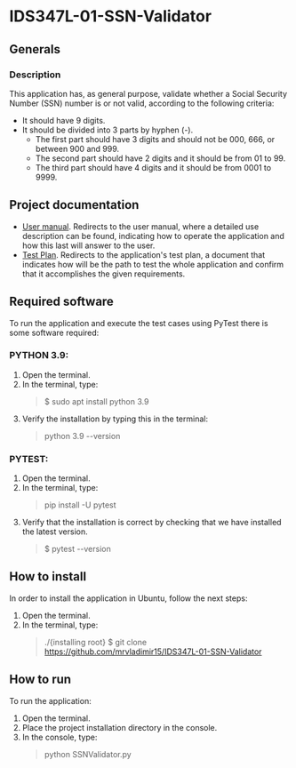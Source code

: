 # IDS347L-01-SSN-Validator
 
## Generals
### Description
This application has, as general purpose, validate whether a Social Security Number (SSN) number is or not valid, according to the following criteria:
* It should have 9 digits.
* It should be divided into 3 parts by hyphen (-).  
    * The first part should have 3 digits and should not be 000, 666, or between 900 and 999.
    * The second part should have 2 digits and it should be from 01 to 99.
    * The third part should have 4 digits and it should be from 0001 to 9999.

## Project documentation
 * [User manual](https://github.com/mrvladimir15/IDS347L-01-SSN-Validator/blob/main/docs/user-manual.md). Redirects to the user manual, where a detailed use description can be found, indicating how to operate the application and how this last will answer to the user.
 * [Test Plan](https://github.com/mrvladimir15/IDS347L-01-SSN-Validator/blob/main/docs/Test-Plan.md). Redirects to the application's test plan, a document that indicates how will be the path to test the whole application and confirm that it accomplishes the given requirements.

## Required software
To run the application and execute the test cases using PyTest there is some software required:  
### PYTHON 3.9:
1. Open the terminal. 
2. In the terminal, type:
    > $ sudo apt install python 3.9
3. Verify the installation by typing this in the terminal:
    > python 3.9 --version

### PYTEST:
1. Open the terminal.
2. In the terminal, type:
    > pip install -U pytest
3. Verify that the installation is correct by checking that we have installed the latest version.
    > $ pytest --version


## How to install
In order to install the application in Ubuntu, follow the next steps:  
1. Open the terminal.  
2. In the terminal, type:
    > ./{installing root} $ git clone https://github.com/mrvladimir15/IDS347L-01-SSN-Validator

## How to run
To run the application:
1. Open the terminal.
2. Place the project installation directory in the console.
3. In the console, type:
    > python SSNValidator.py